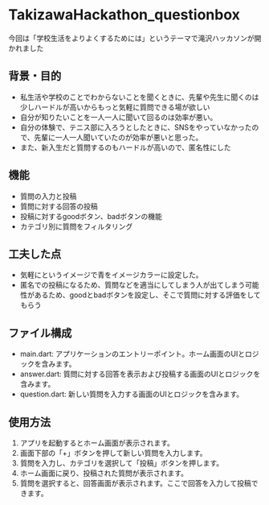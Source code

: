 # TakizawaHackathon_questionbox
今回は「学校生活をよりよくするためには」というテーマで滝沢ハッカソンが開かれました
## 背景・目的
- 私生活や学校のことでわからないことを聞くときに、先輩や先生に聞くのは少しハードルが高いからもっと気軽に質問できる場が欲しい
- 自分が知りたいことを一人一人に聞いて回るのは効率が悪い。
- 自分の体験で、テニス部に入ろうとしたときに、SNSをやっていなかったので、先輩に一人一人聞いていたのが効率が悪いと思った。
- また、新入生だと質問するのもハードルが高いので、匿名性にした

## 機能
- 質問の入力と投稿
- 質問に対する回答の投稿
- 投稿に対するgoodボタン、badボタンの機能
- カテゴリ別に質問をフィルタリング

## 工夫した点
- 気軽にというイメージで青をイメージカラーに設定した。
- 匿名での投稿になるため、質問などを適当にしてしまう人が出てしまう可能性があるため、goodとbadボタンを設定し、そこで質問に対する評価をしてもらう

## ファイル構成
- main.dart: アプリケーションのエントリーポイント。ホーム画面のUIとロジックを含みます。
- answer.dart: 質問に対する回答を表示および投稿する画面のUIとロジックを含みます。
- question.dart: 新しい質問を入力する画面のUIとロジックを含みます。

## 使用方法
1. アプリを起動するとホーム画面が表示されます。
2. 画面下部の「+」ボタンを押して新しい質問を入力します。
3. 質問を入力し、カテゴリを選択して「投稿」ボタンを押します。
4. ホーム画面に戻り、投稿された質問が表示されます。
5. 質問を選択すると、回答画面が表示されます。ここで回答を入力して投稿できます。
